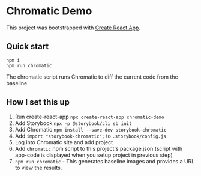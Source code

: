 # Chromatic Demo

This project was bootstrapped with [Create React App](https://github.com/facebook/create-react-app).

## Quick start

```
npm i
npm run chromatic
```

The chromatic script runs Chromatic to diff the current code from the baseline.

## How I set this up

1. Run create-react-app `npx create-react-app chromatic-demo`
1. Add Storybook `npx -p @storybook/cli sb init`
1. Add Chromatic `npm install --save-dev storybook-chromatic`
1. Add `import "storybook-chromatic";` to `.storybook/config.js`
1. Log into Chromatic site and add project
1. Add `chromatic` npm script to this project's package.json (script with app-code is displayed when you setup project in previous step)
1. `npm run chromatic` - This generates baseline images and provides a URL to view the results.
